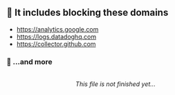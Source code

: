 ## 🔴 It includes blocking these domains
- https://analytics.google.com
- https://logs.datadoghq.com
- https://collector.github.com

### 🌠 ...and more
<br>
<div align="center">
    <i>This file is not finished yet...</i>
</div>